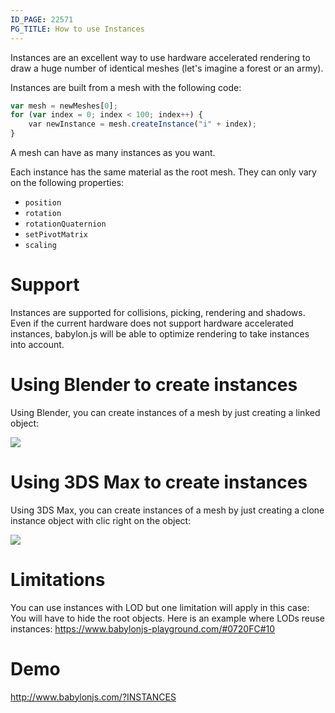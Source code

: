 ```yaml
---
ID_PAGE: 22571
PG_TITLE: How to use Instances
---
```

Instances are an excellent way to use hardware accelerated rendering to draw a huge number of identical meshes (let's imagine a forest or an army).

Instances are built from a mesh with the following code:

```javascript
var mesh = newMeshes[0];
for (var index = 0; index < 100; index++) {
    var newInstance = mesh.createInstance("i" + index);
}
```
A mesh can have as many instances as you want.

Each instance has the same material as the root mesh. They can only vary on the following properties:
* ```position```
* ```rotation```
* ```rotationQuaternion```
* ```setPivotMatrix```
* ```scaling```

# Support
Instances are supported for collisions, picking, rendering and shadows. Even if the current hardware does not support hardware accelerated instances, babylon.js will be able to optimize rendering to take instances into account.

# Using Blender to create instances
Using Blender, you can create instances of a mesh by just creating a linked object:

![](http://www.html5gamedevs.com/uploads/monthly_05_2014/post-7026-0-82151000-1401073383.jpg)

# Using 3DS Max to create instances
Using 3DS Max, you can create instances of a mesh by just creating a clone instance object with clic right on the object:

![](http://www.html5gamedevs.com/uploads/monthly_11_2014/post-5292-0-54659600-1415793353.jpg)

# Limitations
You can use instances with LOD but one limitation will apply in this case: You will have to hide the root objects.
Here is an example where LODs reuse instances:
https://www.babylonjs-playground.com/#0720FC#10

# Demo
http://www.babylonjs.com/?INSTANCES
